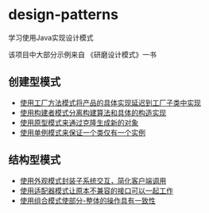 # design-patterns
学习使用Java实现设计模式

该项目中大部分示例来自 《研磨设计模式》一书

## 创建型模式

- [使用工厂方法模式将产品的具体实现延迟到工厂子类中实现](https://github.com/iversonx/design-patterns/tree/master/factory-method)
- [使用构建者模式分离构建算法和具体的构造实现](https://github.com/iversonx/design-patterns/tree/master/builder)
- [使用原型模式来通过克隆生成新的对象](https://github.com/iversonx/design-patterns/tree/master/prototype)
- [使用单例模式来保证一个类仅有一个实例](https://github.com/iversonx/design-patterns/tree/master/singleton)

## 结构型模式

- [使用外观模式封装子系统交互，简化客户端调用](https://github.com/iversonx/design-patterns/tree/master/facade)
- [使用适配器模式让原本不兼容的接口可以一起工作](https://github.com/iversonx/design-patterns/tree/master/adapter)
- [使用组合模式使部分-整体的操作具有一致性](https://github.com/iversonx/design-patterns/tree/master/composite)